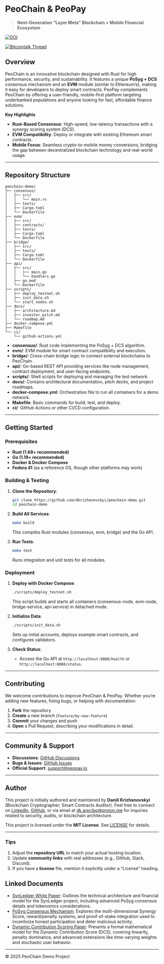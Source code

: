 # PeoChain & PeoPay

> **Next-Generation “Layer Meta” Blockchain + Mobile Financial Ecosystem**

[![DOI](https://zenodo.org/badge/DOI/10.5281/zenodo.14908526.svg)](https://doi.org/10.5281/zenodo.14908526)

[![Bitcointalk Thread](https://img.shields.io/badge/Bitcointalk-Thread-blue?style=for-the-badge)](https://bitcointalk.org/index.php?topic=5532958.msg65092666#msg65092666)  

## Overview
PeoChain is an innovative blockchain designed with Rust for high performance, security, and sustainability. It features a unique **PoSyg + DCS** consensus mechanism and an **EVM** module (similar to Ethereum’s), making it easy for developers to deploy smart contracts. PeoPay complements PeoChain by offering a user-friendly, mobile-first platform targeting underbanked populations and anyone looking for fast, affordable finance solutions.

**Key Highlights**
- **Rust-Based Consensus**: High-speed, low-latency transactions with a synergy scoring system (DCS).
- **EVM Compatibility**: Deploy or integrate with existing Ethereum smart contracts.
- **Mobile Focus**: Seamless crypto-to-mobile money conversions, bridging the gap between decentralized blockchain technology and real-world usage.

---

## Repository Structure

```plaintext
peochain-demo/
├── consensus/
│   ├── src/
│   │   └── main.rs
│   ├── tests/
│   ├── Cargo.toml
│   └── Dockerfile
├── evm/
│   ├── src/
│   ├── contracts/
│   ├── tests/
│   ├── Cargo.toml
│   └── Dockerfile
├── bridge/
│   ├── src/
│   ├── tests/
│   ├── Cargo.toml
│   └── Dockerfile
├── api/
│   ├── src/
│   │   ├── main.go
│   │   └── handlers.go
│   ├── go.mod
│   └── Dockerfile
├── scripts/
│   ├── deploy_testnet.sh
│   ├── init_data.sh
│   └── start_nodes.sh
├── docs/
│   ├── architecture.md
│   ├── investor_pitch.md
│   └── roadmap.md
├── docker-compose.yml
├── Makefile
└── ci/
    └── github-actions.yml
```

- **consensus/**: Rust code implementing the PoSyg + DCS algorithm.
- **evm/**: EVM module for smart contract compatibility and execution.
- **bridge/**: Cross-chain bridge logic to connect external blockchains to PeoChain.
- **api/**: Go-based REST API providing services like node management, contract deployment, and user-facing endpoints.
- **scripts/**: Shell scripts for deploying and managing the test network.
- **docs/**: Contains architectural documentation, pitch decks, and project roadmaps.
- **docker-compose.yml**: Orchestration file to run all containers for a demo network.
- **Makefile**: Basic commands for build, test, and deploy.
- **ci/**: GitHub Actions or other CI/CD configuration.

---

## Getting Started

### Prerequisites
- **Rust (1.68+ recommended)**  
- **Go (1.19+ recommended)**  
- **Docker & Docker Compose**  
- **Fedora 41** (as a reference OS, though other platforms may work)

### Building & Testing

1. **Clone the Repository**:
   ```bash
   git clone https://github.com/dkrizhanovskyi/peochain-demo.git
   cd peochain-demo
   ```

2. **Build All Services**:
   ```bash
   make build
   ```
   This compiles Rust modules (consensus, evm, bridge) and the Go API.

3. **Run Tests**:
   ```bash
   make test
   ```
   Runs integration and unit tests for all modules.

### Deployment

1. **Deploy with Docker Compose**:
   ```bash
   ./scripts/deploy_testnet.sh
   ```
   This script builds and starts all containers (consensus-node, evm-node, bridge-service, api-service) in detached mode.

2. **Initialize Data**:
   ```bash
   ./scripts/init_data.sh
   ```
   Sets up initial accounts, deploys example smart contracts, and configures validators.

3. **Check Status**:
   - Access the Go API at `http://localhost:8080/health` or `http://localhost:8080/status`.

---

## Contributing

We welcome contributions to improve PeoChain & PeoPay. Whether you’re adding new features, fixing bugs, or helping with documentation:

1. **Fork** the repository  
2. **Create** a new branch (`feature/my-new-feature`)  
3. **Commit** your changes and push  
4. **Open** a Pull Request, describing your modifications in detail.

---

## Community & Support

- **Discussions**: [GitHub Discussions](https://github.com/orgs/PeoPay/discussions)  
- **Bugs & Issues**: [GitHub Issues](https://github.com/orgs/PeoPay/issues)  
- **Official Support**: [support@peopay.io](mailto:support@peopay.io)

---

## Author

This project is initially authored and maintained by **Daniil Krizhanovskyi** (Blockchain Cryptographer, Smart Contracts Auditor). Feel free to connect on [LinkedIn](https://www.linkedin.com/in/dkrizhanovskyi-seceng/), [GitHub](https://github.com/dkrizhanovskyi), or via email at [dk.arecibo@proton.me](mailto:dk.arecibo@proton.me) for inquiries related to security, audits, or blockchain architecture.

This project is licensed under the **MIT License**. See [LICENSE](LICENSE) for details.

---

### Tips
1. Adjust the **repository URL** to match your actual hosting location.
2. Update **community links** with real addresses (e.g., GitHub, Slack, Discord).
3. If you have a **license** file, mention it explicitly under a “License” heading.

## Linked Documents

- [SynLedger White Paper](linked/SynLedger_White_Paper.pdf): Outlines the technical architecture and financial model for the SynLedger project, including advanced PoSyg consensus details and tokenomics considerations.
- [PoSyg Consensus Mechanism](linked/PoSyg_Consensus_Mechanism.pdf): Explores the multi-dimensional Synergy Score, reward/penalty systems, and proof-of-stake integration used to incentivize honest participation and deter malicious activity.
- [Dynamic Contribution Scoring Paper](linked/ssrn-5045954.pdf): Presents a formal mathematical model for the Dynamic Contribution Score (DCS), covering linearity, penalty dominance, and advanced extensions like time-varying weights and stochastic user behavior.

---
© 2025 PeoChain Demo Project

